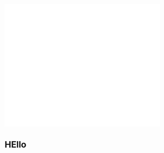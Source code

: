 <div align="center">
	<br>
	<a href="https://raw.githubusercontent.com/sindresorhus/css-in-readme-like-wat/main/readme.md">
		<img src="header.svg" width="800" height="400" alt="Click to see the source">
	</a>
	<br>
</div>

<!DOCTYPE html>
<head>
  <meta charset="UTF-8">
  <link rel="stylesheet" href="./style.css">

</head>
<html lang="en" >
  <h1>HEllo</h1>
